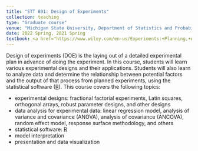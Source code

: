 ```yaml
---
title: "STT 801: Design of Experiments"
collection: teaching
type: "Graduate course"
venue: "Michigan State University, Department of Statistics and Probability"
date: 2022 Spring, 2021 Spring
textbook: <a href="https://www.wiley.com/en-us/Experiments:+Planning,+Analysis,+and+Optimization,+2nd+Edition-p-9780471699460">Experiments: Planning, Analysis, and Optimization</a>
---
```


Design of experiments (DOE) is the laying out of a detailed experimental plan in advance of doing the experiment. In this course, students will learn various experimental designs and their applications. Students will also learn to analyze data and determine the relationship between potential factors and the output of that process from planned experiments, using the statistical software ([R](https://www.r-project.org/)).
This course covers the following topics:
* experimental designs: fractional factorial experiments, Latin squares, orthogonal arrays, robust parameter designs, and other designs
* data analysis for experimental data: linear regression model, analysis of variance and covariance (ANOVA), analysis of covariance (ANCOVA), random effect model, response surface methodology, and others
* statistical software: [R](https://www.r-project.org/)
* model interpretation
* presentation and data visualization
